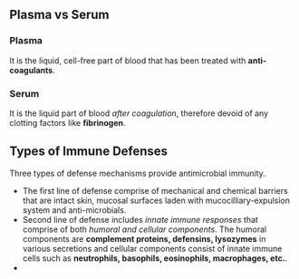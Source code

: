 ## Plasma vs Serum

### Plasma
It is the liquid, cell-free part of blood that has been treated with **anti-coagulants**.

### Serum
It is the liquid part of blood *after coagulation*, therefore devoid of any clotting factors like **fibrinogen**.

## Types of Immune Defenses
Three types of defense mechanisms provide antimicrobial immunity.
- The first line of defense comprise of mechanical and chemical barriers that are intact skin, mucosal surfaces laden with mucocilliary-expulsion system and anti-microbials.
- Second line of defense includes *innate immune responses* that comprise of both *humoral and cellular components*. The humoral components are **complement proteins, defensins, lysozymes** in various secretions and cellular components consist of innate immune cells such as **neutrophils, basophils, eosinophils, macrophages, etc.**.
- 